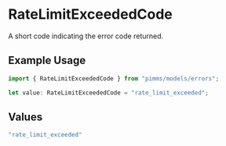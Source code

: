 # RateLimitExceededCode

A short code indicating the error code returned.

## Example Usage

```typescript
import { RateLimitExceededCode } from "pimms/models/errors";

let value: RateLimitExceededCode = "rate_limit_exceeded";
```

## Values

```typescript
"rate_limit_exceeded"
```